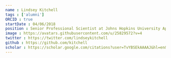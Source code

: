 ```yaml
---
name : Lindsey Kitchell
tags : ['alumni']
ORCID : true
startDate : 04/06/2018
position : Senior Professional Scientist at Johns Hopkins University Applied Physics Laboratory
image : https://avatars.githubusercontent.com/u/25829572?v=4
twitter : https://twitter.com/lindseykitchell
github : https://github.com/kitchell
scholar : https://scholar.google.com/citations?user=TvYBSEkAAAAJ&hl=en&oi=ao
---
```

